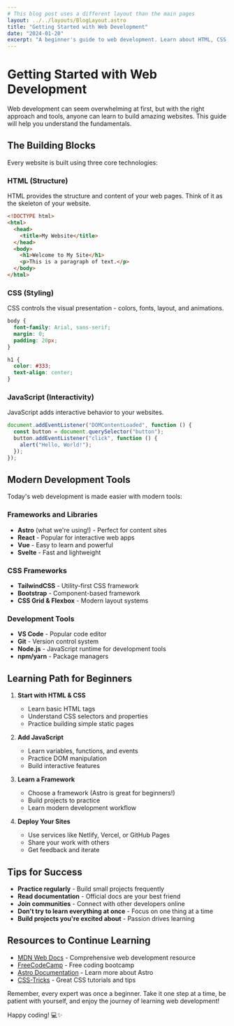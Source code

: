 ```yaml
---
# This blog post uses a different layout than the main pages
layout: ../../layouts/BlogLayout.astro
title: "Getting Started with Web Development"
date: "2024-01-20"
excerpt: "A beginner's guide to web development. Learn about HTML, CSS, JavaScript, and modern tools that will help you build amazing websites."
--- 
```


# Getting Started with Web Development

Web development can seem overwhelming at first, but with the right approach and tools, anyone can learn to build amazing websites. This guide will help you understand the fundamentals.

## The Building Blocks

Every website is built using three core technologies:

### HTML (Structure)

HTML provides the structure and content of your web pages. Think of it as the skeleton of your website.

```html
<!DOCTYPE html>
<html>
  <head>
    <title>My Website</title>
  </head>
  <body>
    <h1>Welcome to My Site</h1>
    <p>This is a paragraph of text.</p>
  </body>
</html>
```

### CSS (Styling)

CSS controls the visual presentation - colors, fonts, layout, and animations.

```css
body {
  font-family: Arial, sans-serif;
  margin: 0;
  padding: 20px;
}

h1 {
  color: #333;
  text-align: center;
}
```

### JavaScript (Interactivity)

JavaScript adds interactive behavior to your websites.

```javascript
document.addEventListener("DOMContentLoaded", function () {
  const button = document.querySelector("button");
  button.addEventListener("click", function () {
    alert("Hello, World!");
  });
});
```

## Modern Development Tools

Today's web development is made easier with modern tools:

### Frameworks and Libraries

- **Astro** (what we're using!) - Perfect for content sites
- **React** - Popular for interactive web apps
- **Vue** - Easy to learn and powerful
- **Svelte** - Fast and lightweight

### CSS Frameworks

- **TailwindCSS** - Utility-first CSS framework
- **Bootstrap** - Component-based framework
- **CSS Grid & Flexbox** - Modern layout systems

### Development Tools

- **VS Code** - Popular code editor
- **Git** - Version control system
- **Node.js** - JavaScript runtime for development tools
- **npm/yarn** - Package managers

## Learning Path for Beginners

1. **Start with HTML & CSS**

   - Learn basic HTML tags
   - Understand CSS selectors and properties
   - Practice building simple static pages

2. **Add JavaScript**

   - Learn variables, functions, and events
   - Practice DOM manipulation
   - Build interactive features

3. **Learn a Framework**

   - Choose a framework (Astro is great for beginners!)
   - Build projects to practice
   - Learn modern development workflow

4. **Deploy Your Sites**
   - Use services like Netlify, Vercel, or GitHub Pages
   - Share your work with others
   - Get feedback and iterate

## Tips for Success

- **Practice regularly** - Build small projects frequently
- **Read documentation** - Official docs are your best friend
- **Join communities** - Connect with other developers online
- **Don't try to learn everything at once** - Focus on one thing at a time
- **Build projects you're excited about** - Passion drives learning

## Resources to Continue Learning

- [MDN Web Docs](https://developer.mozilla.org/) - Comprehensive web development resource
- [FreeCodeCamp](https://freecodecamp.org/) - Free coding bootcamp
- [Astro Documentation](https://docs.astro.build/) - Learn more about Astro
- [CSS-Tricks](https://css-tricks.com/) - Great CSS tutorials and tips

Remember, every expert was once a beginner. Take it one step at a time, be patient with yourself, and enjoy the journey of learning web development!

Happy coding! 💻✨
